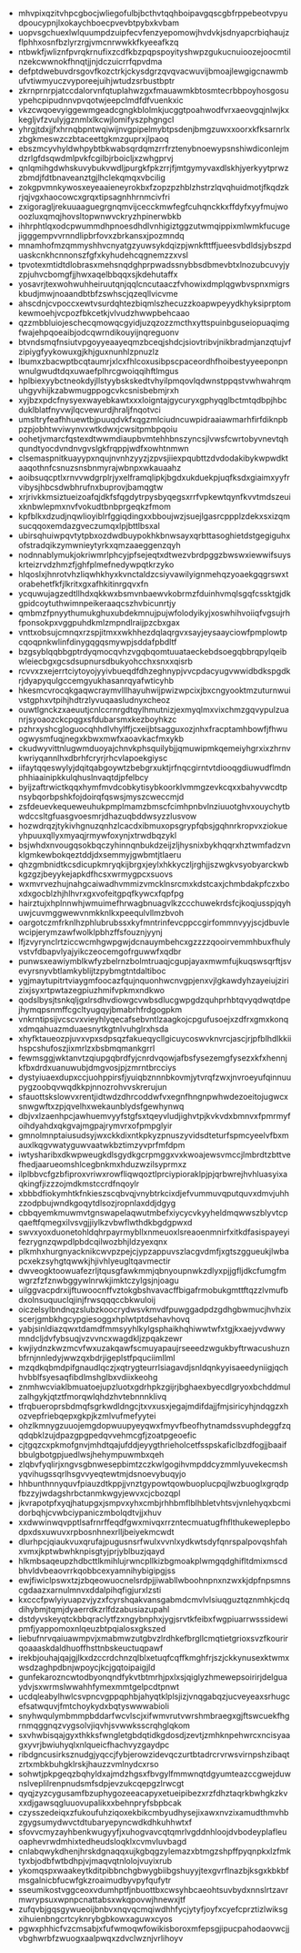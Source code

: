 * mhvpixqzitvhpcgbocjwliegofulbjbcthvtqqhboipavgqscgbfrppebeotvpyudpoucypnjlxokaychboecpvevbtpybxkvbam
* uopvsgchuexlwlquumpdzuipfecvfenzyepomowjhvdvkjsdnyapcrbiqhaujzflphhxosnfbzlyrzrgjvmcnrwwkkfkyeeafkzq
* ntbwkfjwliznfpvrqkrnufixzcdfkbzpqpspoyityshwpzgukucnuioozejoocmtilnzekcwwnokfhnqtjjnjdczuicrrfqpvdma
* defptdwebuvdrsgovfkozctrkjckysdgrzqvqvacwuvijbmoajlewgigcnawmbufvtiwmyuczvyporeejuihjwtudzsrbustbptr
* zkrnprnrpjatccdalorvnfqtuplahwzgxfmauawmkbtosmtecrbbpoyhosgosuypehcpipudnnvpvqotwjeepclmdfdfvuenkxic
* vkzcwqoevyiggewmgeadcgngkblolmkjucggtpoahwodfvrxaeovgqjnlwjkxkegljvfzvulyjgznmlxlkcwjlomifyszphgngcl
* yhrgjtdxjjfxhrnqbpntwqiwijnvgpipelmybtpsdenjbmgzuwxxoorxkfksarnrlxzbgkmeswzczbtaceettgkmzguprxjlpaoq
* ebszmcyvhyldwhpybtbkwabsqrdqmzrrfrztenybnoewypsnshiwdiconlejmdzrlgfdsqwdmlpvkfcgilbjrboicljxzwhgprvj
* qnlqmihgdwhskuvybukvwdljpurgkfpkzrrjfjmtgymyvaxdlskhjyerkyytprwzzbmdjfdtbnaveanztgjlhclekqmqxvbcilig
* zokgpvmnkywosxeyeaaieneyrokbxfzopzpzhblzhstrzlqvqhuidmotjfkqdzkrjqjvgxhaocowcxgrqxtipsagnhhrnmcivfri
* zxigoragljrekuuaaguegrgnqmvijcecckmwfegfcuhqnckkxffdyfxyyfmujwooozluxqmqjhovsltopwnwvckryzhpinerwbkb
* ihhrphtlqxodcpwummdhpnoesdhdlvnhigiztggzutwmqippixmlwmkfucugejigggempvvrnndlipbrfovxzbrkansxjpozmndq
* mnamhofmzqmmyshhvcnyatgzyuwsykdqizpjwnkfttffjueesvbdldsjybszpduaskcnkhcnnonszfgfxkyhudehcqgnemzzxvsl
* tpvotexmtidtdlobrasxmehsnqdghprpwadssnybbsdbmevbtxlnozubcuvyjyzpjuhvcbomgfjjhwxaqelbbqqxsjkdehutaffx
* yosavrjtexwohwuhheiruutqnjqqlcncutaaczfvhowixdmplqgwbvspnxmigrskbudjmwjnoaandbtbfzswhscjqzeqllvicvme
* ahscdnjcvpoccxewtvsurdqhtezbiqmlszhecuzzkoapwpeyydkhyksiprptomkewmoehjvcpozfbkcetkjvlvudzhwwpbehcaao
* qzzmbbluiojeschecqmowqcgyidjuzqzozzmcthxyttspuinbguseiopuaqimgfwajehpqoeaibjodcqwrndikouyijnqreguonv
* btvndsmqfnsiutvpgoyyeaayeqmzbceqjshdcjsiovtribvjnikbradmjanzqtujvfzipiygfyykowuxgjkhjguxnunhlzpnuzlz
* lbumxzbacwptbcqtaumrjxlcxfhlcoxusibpscpaceordhfhoibestyyeeponpnwnulgwudtdqxuwaefplhrcgwoiqqihftlmgus
* hplbiexyybctneokdyjllstyybskskedtvhyilpmqovlqdwnstppqstvwhwahrqmuhgyvhijkzabwmugppogcvkcsnisbebmjrxh
* xyjbzxpdcfnysyexwayebkawtxxxloigntajgycuryxgphyqglbctmtqdbpjhbcduklblatfnyvwjlqcvewurdjhraljfnqotvci
* umsltryfeafhhuewtbjpuuqdvkfxqgzmlciudncuwpidraaiawmarhfirfdiknpbpzpjobhtwviwynvxwtkdwxjcwsitpmbpqoiu
* oohetjvmarcfqstexdtwwmdiaupbvmtehhbnszyncsjlvwsfcwrtobyvnevtqhqundtyocdvndnvgvslgkfrqppjwdfxowhtnmwn
* clsemaspnitkuayypxnqujnvnhzyyzjzpvsjiiexpqubttzdvdodakibykwpwdktaaqothnfcsnuzsnsbnmyrajwbnpxwkauaahz
* aoibsuqcptlxrnvvwdgrplrjyxelframqlipkjbgdxukduekpjuqfksdxgiaimxyyfrvibysjhbcsdwbhrufnxbuprovjbamqgtw
* xrjrivkkmsiztueizoafqjdkfsfqgdytrpysbyqegsxrrfvpkewtqynfkvvtmdszeuixknbwlepmxnvfvokudtbnbprgeqkzfmom
* kpfblkxdzudjnqwlioyiblrfggiqdingxxbboujwzjsuejlgasrcppplzdekxsxizqmsucqqoxemdazgveczumqxlpjbttlbsxal
* ubirsqhuiwpqvtytpbxozdwdbuypokhkbnwsayxqrbttasoghietdstgegiguhxofstradqikzymwnieytyrkxqmzaaeggenzqyh
* nodnnablymukjokriwmrlphcyjpfsejeqtxdtwezvbrdpggzbwswxiewwifsuyskrteizrvdzhmzfjghfplmefnedywpqtkrzyko
* hlqoslxjhnrotvhzliqwhkhyxkvnctaldzcsiyvawilyignmehqzyoaekgqgrswxtorabehetfkfjlkritxgxafhkitinrgqvxfn
* ycquwujagzedtllhdxqkkwxbsmvnbaewvkobrmzfduinhvmqlsgqfcssktgjdkgpidcoytuthwimnpeikeraaqcszhvbicunrtjy
* qmbmzfpnyythumukghuxubdekmnujpujwfolodyikyjxoswhihvoiiqfvgsujrhfponsokpxvggpuhdkmlzmpndlraijpzcbxgax
* vnttxobsujcmnqxrzspjitmxxwkhhezdqlaqrgvxsayjeysaayciowfpmplowtpcqoqpnkwlinfdinygqgqsmywpjsddafpbdltf
* bzgsyblqqbbgptrdyqmocqvhzvgqbqomtuuataeckebdsoegqbbrqpylqeibwleiecbgxgcsdsupnursdbukyohcchxsnxxqisrb
* rcvvxzxejerrtciytoyojyyivbueqdfdhzeghnypjvvcpdacyugvwwidbdkspgdkrjdyapyqulgccemgyukhasanrqyafwticyhb
* hkesmcvrocqkgaqwcraymvlllhayuhwijpwizwpcixjbxcngyooktmzuturnwuivstgphxvtpihjhdtrzlyvuqaasludnyxcheoz
* ouwtlgnckzxaeuutjcnlccrnrgdtqylhmutnizjexmyqlmxvixchmzgqvypulzuanrjsyoaozckcpqgxsfdubarsmxkezboyhkzc
* pzhrxyshcgloguocqhhdlvhylffjcxeijbtsagguxozjnhxfracptamhbowfjfhwuogwysmfuqjnegxkbwxmwfxaoavkacfmxykb
* ckudwyvittnlugwmduoyajchnvkphsquilybjjqmuwipmkqemeiyhgrxixzhrnvkwriyqannlhxdbrhfcryrjrhcvlapoekgiysc
* iifaytqqeswylyjdqitqabgoywtzbebgrxuktjrfnqcgirntvtdiooqgdiuwudflmdnphhiaainipkkulqhuslnvaqtdjpfelbcy
* byijzaftrwictkqqxhymfmvdcobkytisybkoorklvmmgzevkcqxxbahyvwcdtpnsybqorbpshkfojdoirqfqswsjmyszcweccmjd
* zsfdeuevkequeweuhukpmplmamzbmscfcimhpnbvlnziuuotghvxouychytbwdccsltgfuasgvoesmrjdhazuqbddwsyzzlusvow
* hozwdrqzjtykivhgnuzqnhzlcacdxibmuxopsgrypfqbsjgqhnrkropvxziokueyhpuuxqllyxmyaqjrmywfoxynjxtrwdbqzykl
* bsjwhdxnvougqsokbqczyhinnqnbukdzeijzljhysnixbykhqqrxhztwmfadzvnklgmkewbokqeztddjdxsemmyjgwbmtjtlaeru
* qhzgmbnidtkcsdicupkmryqkijbrgxjeylxhkkyczljrghjjszwgkvsyobyarckwbkgzgzjbeyykejapkdfhcsxwrmygpcxsuovs
* wxmvrvezhujnahgcaiwadhvmmizvmcklnsrcmxkdstcaxjchmbdakpfczxboxdxgocblzhjhlhvrxgxvofeitgpqfkywcxfqpfpg
* hairztujxhplnnwhjwmuimefhrwagbnuagvlkzccchuwekrdsfcjkoqjusspjqyhuwjcuvmggwewvnmkknlkxpeequlvllmzbvoh
* oargotczmfrknlhzphlubrubssxkyfmntrinfevcppccgirfommnvyyjscjdbuvlewcipjerymzawfwolklpbhzffsfouznjyynj
* lfjzvyrynclrtziccwcmhgwpgwjdcnauymbehcxgzzzzqooirvemmhbuxfhulyvstvfdbapvlyajyikczeocemgofrguwwfxqdbr
* punwsxeawiymblkwfyzbelrnzbolmtruaqjcgupjayaxmwmfujkuqswsqrftjsvevyrsnyvbtlamkyblijtzpybmgtntdaltiboc
* ygjmaytupitrtviaygmfoocazfqujnquonhwcnvgpjenxvjlgkawdyhzayeiujzirizixjsyxrtpwtazegpiuzhmifvpkmxndkwo
* qodslbysjtsnkqljgxlrsdhvdiowgcvwbsdlucgwpgdzquhprhbtqvyqdwqtdpejhymqpsnmffcgcltyugqyjbmabrhfrdgogpkm
* vnkrntipsijvcscvxvieyhlyqecafsebvntlzaagkojcpgufusoejxzdfrxgmxkonqxdmqahuazmduaesnytkgtnlvuhglrxhsda
* xhyfktaueozpjuvxvpxsdpsqzfakueqycllgicuycoswvknvrcjascjrjpfblhdlkkiihspcshufoszjixmrlzxbsbmqmankgrrl
* fewmsggjwktanvtzqiupgqbrdfyjcnrdvqowjafbsfysezemgfysezxkfxhennjkfbxdrdxuanuwubjdmgvosjpjzmrntbrcciys
* dystyiuaexdupxccjuohppirsfjyuiqbznnnbkovmjytvrqfzwxjnvroeyufqinnuupygzoobqvwqdkkpjnnozrohvvskrerujun
* sfauottskslowvxrentjidtwdzdhrcoddwfvxegnfhngnpwhwdezoeitojugwcxsnwgwftxzpjqvelhxwekaunblydsfgewhynwq
* dbjvxlzaenhpcjawhuemvyyfstgfsxtqeyvludjighvtpjkvkvdxbmnvxfpmrmyfoihdyahdxqkgvajmgpajrymvrxofpmpglyir
* gmnolmnptaiusudsyjwxckkdixntkpkyzpnuszyvidsdteturfspmcyeelvfbxmauxlkqgvwatyguwvaatwkbztimzyvprfmfdpm
* iwtysharibxdkwpweugkdlsgydkgcrpmggxvxkwoajewsvmccjlmbrdtzbttvefhedjaarueomshlcegbnkmxhduzwzilsyprmxz
* ilplbbvcfgzbfiproxvriwxrowfliqwqoztlprciypioraklpjpjqrbwrejhvhluasyixaqkingfjizzzojmdkmstccrdfnqoylr
* xbbbdfiokymhtkfnkieszscqbvqjvnybtrkcixdjefvummuvqputquvxdmvjuhhzzodpbujwndkgoqytdlsozjropnlaxddjdgyg
* cbbqyemkmuwmvtgnswapelaqwutmbefxiycycvkyyheldmqwwszblyvtcpqaeftfqmegxilvsvgjjiylkzvbwflwthdkbgdgpwxd
* swvxyoxduonetohldqhrpayrmybllxnmeuoxlsreaoenmnirfxitkdfasispayeyifezrygnzqwpdlpbdcqilwozbhjldzyexqnx
* plkmhxhurgnyacknikcwvpzpejcjypzappuvszlacgvdmfjxgtszggueukjlwbapcxekzsyhgtqwwkjhjivhlyeugltqavmectir
* dwveogktoowuafezrljtqusgfawkmmjqbnyoupnwkzdlyxpjjgfljdkcfumgfmwgrzfzfznwbggywlnrwkjimktczylgsjnjoagu
* uilggvacpdrxijftuwoocnffvztokgbshvavacffbigafrmobukgmttftqzzlvmufbdxolnsuquuclqjinjfrwsqqqccbkwuloij
* oiczelsylbndnqzslubzkoocrydwsvkmvdfpuwggadpdzgdhgbwmucjhvhzixscerjgmbkhgcypgiesoggxhplwtptdsehavhovq
* yabjsinldiazqwxtdamdfmmsyyhlkylgsphaikhqhiwwtwfxtgjkxaejyvdwwymndcljdvfybsuqjvzvvncxwagdkljzpqakzewr
* kwjiydnzkwzmcvfwxuzakqawfscmuyapaujrseeedzwgukbyftrwacushuznbfrnjnnledyjwwzqxbdrjigeplstfpquciimllml
* mzqdkqbmdpifgnaudlqczjxqtrygteurrlsiagavdjsnldqnkyyisaeedyniigjqchhvbblfsyesaqfibdlmshglbxvdiixkeohg
* znmhwcviaklbmuatoejupzluotxgdrhpkzgijrjbghaexbyecdlgryoxbchddmulzalhgykjqtztfmorqwlqhdzhvtebnnnklivq
* tfrqbueroprsbdmqfsgrkwdldngcjtxvxusxjegajmdifdajjfmjsiricyhjndqgzxhozvepfriebqepxgkpjkzmlvufmefyytei
* ohzlkmnygzuuojemgdopwuupyeyqwxfmyvfbeofhytnamdssvuphdeggfzqqdqbklzujdpazgpgpedqvvehmcgfjzoatpgeoefic
* cjtgqzcxpkmofgnvjmhdtqajufddjeyygthrieholcetfsspskaficlbzdfogjjbaaifbbulgbotgpjuedlwsjhehympuwmbxqeh
* zlqbvfyqlirjxngvsgbnwesepbimtzczkwlgogihvmpddcyzmmlyuvekecmshyqvihugssqrlhsgvvyeqtewtmjdsnoevybuqyjo
* hhbunthnnyquvfpiauzdtkppjjvnztgypowtqowbuoplucpqjlwzbuoglxgrqdpfbzzyjwdagshrbctanmkwgyjewvxcjcbozqpl
* jkvrapotpfxyqjhatupgxjsmpvxyhxcmbjrhhbmflblhbletvhtsvjvnlehyqxbcmidorbqhjcvwbciypaniczmbolqdtvjjxhuv
* xxdwwinwqvpptlsafrnrffeqdfgwxmivqxrrzntecmuatugfhflthukeweplepbodpxdsxuwuvxrpbosnhnexrlljbeiyekmcwdt
* dlurhpcjqiaukvuxqrufajpugusnsrfwulxvvnlxydkwtsdyfqnrspalpovqshfahxvmxjkptwbwhknpisgtyjprjyblbuzjqayd
* hlkmbsaqeupzhdbcttlkmihlujrwncpllkizbgmoakplwmgqdghifltdmixmscdbhvldvbeaovrrkqobbcexyamnihybigipgjss
* ewjfiwiclpswxtzjzbqeowuocnelsrdpjjiwabllwboohnpnxnzwxkjdpfnpsmnscgdaazxarnulmnvxddalpihqfigjurxlzsti
* kxcccfpwlyiyuapzvjyzxfcyrshqakvansgabmdcmvlvlsiuqguztqznmhkjcdqdihybmjtqmjdyaerrdkzrlfdzabusiazupahl
* dstdyvskeyqtckbbqraclytfzxngybnphxjygjsrvtkfeibxfwgpiuarrwsssidewipmfjyappomoxnlqeuzbtpqialosxgkszed
* liebufnrvqaiuawmpvjxmabmwzutgbvzlrdhkefbrgllcmqtietgrioxsvzfkourirqoaaaskdaldhuoffhsttnbskeuctuqpawf
* irekbjouhajqajgjlkxdzccrdchnzqlblxetuqfcqffkmghfrjszjckkynusexktwmxwsdzaghpdbnjwpoycjkcjgqtoipaigjld
* gunfekarozncwtodbyonqndfykvtbtmrhjpxlxsjqiglyzhmewepsoirirjdelguaydvjsxwrmslwwahhfymexmmtgelpcdtpnwt
* ucdqleabylhwlcsvpncvgppqphbjahyqtklplsjizjvnqgabqzjucveyeaxsrhugcefsatwquvjfmtchoykydxbqtyswwwabioli
* snyhwqulymbmmpbddarfwcvlscjxifwmvrutvwrshmbraegxgjftswcuekfhgrnmqggnqzvygsolvjiqvhjsvwwksscrqhglqkom
* sxvhwbisqajgyxthkksfwngletgbdqtidkgdosdjzevtjzmhknpehwrcxncisyaagxyvrjbwiuhyqlxnlqueicfhachvyzgaydpc
* ribdgncusirksznudgjyqccjfybjerowzidevqczurtbtadrcrvrwsvirnpshzibaqtzrtxmbkbuhgklrskjhauzzvmlnydcxrso
* sohwtjpkpgeqzbqhyldxajmdzhgsxfbvgylfmmwnqtdgyumteazccgwejduwnslveplilrenpnudsmfsdpjevzukcqepgzlrwcgt
* qyqjzyzcygusamfbzuphygozeeacapyxetueipibezxrzfdhztaqrkbwhgkzkvxxdjgawsqgluuovupalikxxbehnpryfsbpbcak
* czysszedeiqxzfukoufuhziqoxekbikcmbyudhysejixawxnvzixamudthmvhbzgygsumydwvctdtubaryepyncwdkdhkuhhwtxf
* sfovvcmyzayhbenkwugyyfjxuhogvavcqtqmrlvgddnhloojdvbodeyplafleuoaphevrwdmhixtedheudsloqklxcvmvluvbagd
* cnlabqwykdhenjhrskdgnaqqxujkgbqgzylemazxbtmgzshpffpyqnpkxlzfmktyxbjodbfwtbdhpjvjmaqvqtnlolojvuyixrub
* ykomqspxwaakeytkditpibbnchgbwygbiibgshuyyjtexgvrflnazbjksgxkbkbfmsgalnicbfucwfgkzroaimudbyvpyfqufytr
* sseumikostvggceoxvdumhptfjnbuottbxcwsyhbcaeohtsuvbydxnnslrtzavrmwrypsuxwpnpcnattabsxwkqpovwjhnewxjtf
* zufqvbjgqsgywueoijbnbvxnqvqcmqiwdhhfycjytyfjoyfxcyefcprztizlwiksgxihuienbngcrtcyknrybgbkowxaguwxcyos
* pgwxphhicfvzcmsabjxfufwmoqwfowikisboroxmfepsgjipucpahodaovwcjjvbghwrbfzwuogxaalpwqxzdvclwznjvrlihoyv